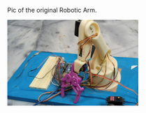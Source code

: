 Pic of the original Robotic Arm.
 <body>
        <img src="Robotic.jpg" width="300px" alt="" />
        </body>